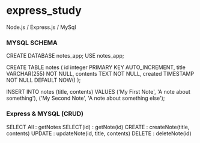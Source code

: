 # express_study

Node.js / Express.js / MySql

### MYSQL SCHEMA

CREATE DATABASE notes_app;
USE notes_app;

CREATE TABLE notes (
id integer PRIMARY KEY AUTO_INCREMENT,
title VARCHAR(255) NOT NULL,
contents TEXT NOT NULL,
created TIMESTAMP NOT NULL DEFAULT NOW()
);

INSERT INTO notes (title, contents)
VALUES
('My First Note', 'A note about something'),
('My Second Note', 'A note about something else');

### Express & MYSQL (CRUD)

SELECT All : getNotes
SELECT(id) : getNote(id)
CREATE : createNote(title, contents)
UPDATE : updateNote(id, title, contents)
DELETE : deleteNote(id)
